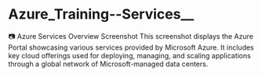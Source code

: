 # Azure_Training--Services__
📷 Azure Services Overview Screenshot This screenshot displays the Azure Portal showcasing various services provided by Microsoft Azure. It includes key cloud offerings used for deploying, managing, and scaling applications through a global network of Microsoft-managed data centers. 
